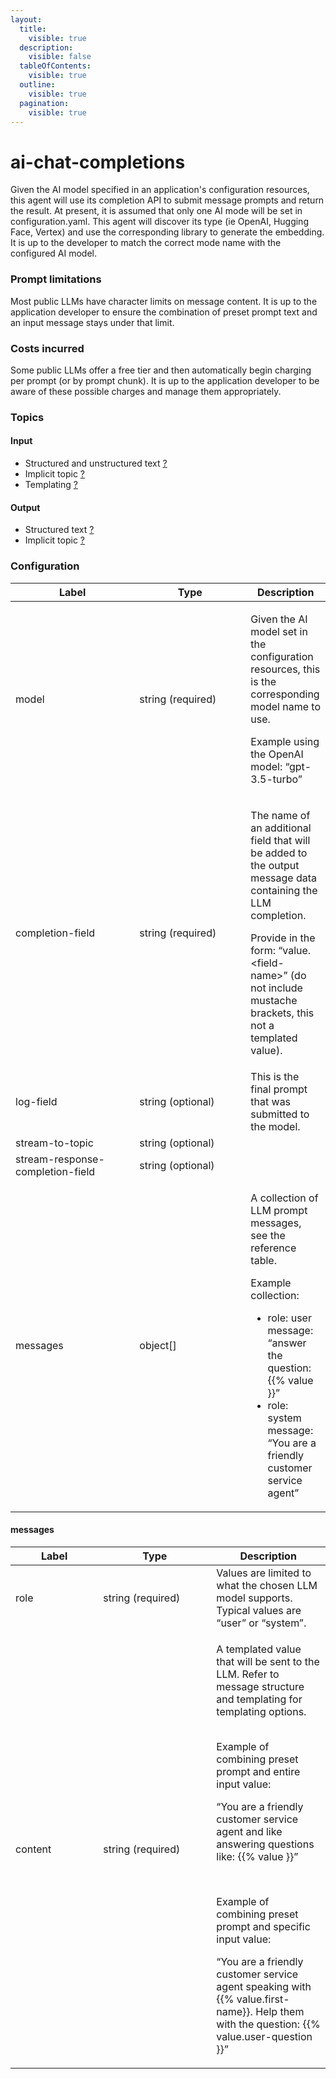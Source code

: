 ```yaml
---
layout:
  title:
    visible: true
  description:
    visible: false
  tableOfContents:
    visible: true
  outline:
    visible: true
  pagination:
    visible: true
---
```


# ai-chat-completions

Given the AI model specified in an application's configuration resources, this agent will use its completion API to submit message prompts and return the result. At present, it is assumed that only one AI mode will be set in configuration.yaml. This agent will discover its type (ie OpenAI, Hugging Face, Vertex) and use the corresponding library to generate the embedding. It is up to the developer to match the correct mode name with the configured AI model.

### Prompt limitations

Most public LLMs have character limits on message content. It is up to the application developer to ensure the combination of preset prompt text and an input message stays under that limit.

### Costs incurred

Some public LLMs offer a free tier and then automatically begin charging per prompt (or by prompt chunk). It is up to the application developer to be aware of these possible charges and manage them appropriately.

### Topics

#### Input

* Structured and unstructured text [?](../agent-messaging.md)
* Implicit topic [?](../agent-messaging.md#implicit-input-and-output-topics)
* Templating [?](../agent-messaging.md#json-text-input)

#### Output

* Structured text [?](../agent-messaging.md)
* Implicit topic [?](../agent-messaging.md#implicit-input-and-output-topics)

### Configuration

<table><thead><tr><th width="182.33333333333331">Label</th><th width="162">Type</th><th>Description</th></tr></thead><tbody><tr><td>model</td><td>string (required)</td><td><p>Given the AI model set in the configuration resources, this is the corresponding model name to use.<br></p><p>Example using the OpenAI model: “gpt-3.5-turbo”</p></td></tr><tr><td>completion-field</td><td>string (required)</td><td><p>The name of an additional field that will be added to the output message data containing the LLM completion.<br></p><p>Provide in the form: “value.&#x3C;field-name>” (do not include mustache brackets, this not a templated value).</p></td></tr><tr><td>log-field</td><td>string (optional)</td><td>This is the final prompt that was submitted to the model.</td></tr><tr><td>stream-to-topic</td><td>string (optional)</td><td></td></tr><tr><td>stream-response-completion-field</td><td>string (optional)</td><td></td></tr><tr><td>messages</td><td>object[]</td><td><p>A collection of LLM prompt messages, see the reference table.</p><p></p><p>Example collection:</p><ul><li>role: user<br>message: “answer the question: {{% value }}”</li><li>role: system<br>message: “You are a friendly customer service agent”</li></ul></td></tr></tbody></table>

#### messages

<table><thead><tr><th width="124.33333333333331">Label</th><th width="165">Type</th><th>Description</th></tr></thead><tbody><tr><td>role</td><td>string (required)</td><td>Values are limited to what the chosen LLM model supports. Typical values are “user” or “system”.</td></tr><tr><td>content</td><td>string (required)</td><td><p>A templated value that will be sent to the LLM. Refer to message structure and templating for templating options.<br><br></p><p>Example of combining preset prompt and entire input value:</p><p>“You are a friendly customer service agent and like answering questions like: {{% value }}”</p><p><br></p><p>Example of combining preset prompt and specific input value:</p><p>“You are a friendly customer service agent speaking with {{% value.first-name}}. Help them with the question: {{% value.user-question }}”</p></td></tr></tbody></table>
